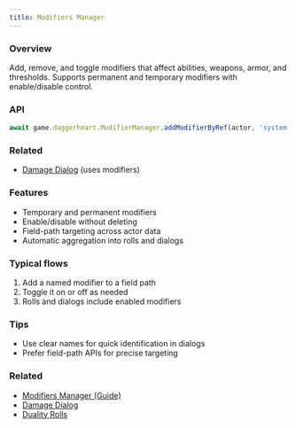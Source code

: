 ```yaml
---
title: Modifiers Manager
---
```


### Overview
Add, remove, and toggle modifiers that affect abilities, weapons, armor, and thresholds. Supports permanent and temporary modifiers with enable/disable control.

### API
```javascript
await game.daggerheart.ModifierManager.addModifierByRef(actor, 'system.strength.value', 'Buff', 2);
```

### Related
- [Damage Dialog](../systems/damage/damage-dialog.md) (uses modifiers)

### Features
- Temporary and permanent modifiers
- Enable/disable without deleting
- Field-path targeting across actor data
- Automatic aggregation into rolls and dialogs

### Typical flows
1. Add a named modifier to a field path
2. Toggle it on or off as needed
3. Rolls and dialogs include enabled modifiers

### Tips
- Use clear names for quick identification in dialogs
- Prefer field-path APIs for precise targeting
### Related
- [Modifiers Manager (Guide)](../mechanics/modifiers-manager.md)
- [Damage Dialog](../systems/damage/damage-dialog.md)
- [Duality Rolls](../systems/rolling/duality-rolls.md)

